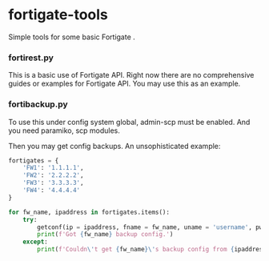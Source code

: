 # fortigate-tools
Simple tools for some basic Fortigate .

### fortirest.py

This is a basic use of Fortigate API. Right now there are no comprehensive guides or examples for Fortigate API. You may use this as an example.

### fortibackup.py

To use this under config system global, admin-scp must be enabled.
And you need paramiko, scp modules. 

Then you may get config backups. An unsophisticated example: 

``` python
fortigates = {
	'FW1': '1.1.1.1',
	'FW2': '2.2.2.2',
	'FW3': '3.3.3.3',
	'FW4': '4.4.4.4'
}

for fw_name, ipaddress in fortigates.items():
	try:
		getconf(ip = ipaddress, fname = fw_name, uname = 'username', pword = 'password')
		print(f'Got {fw_name} backup config.')
	except:
		print(f'Couldn\'t get {fw_name}\'s backup config from {ipaddress}')
```
